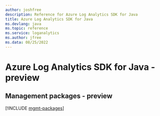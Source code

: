 ```yaml
---
author: joshfree
description: Reference for Azure Log Analytics SDK for Java
title: Azure Log Analytics SDK for Java
ms.devlang: java
ms.topic: reference
ms.service: loganalytics
ms.author: jfree
ms.data: 08/25/2022
---
```

# Azure Log Analytics SDK for Java - preview

## Management packages - preview
[!INCLUDE [mgmt-packages](log-analytics-mgmt-index.md)]